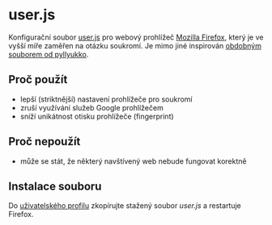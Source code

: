 # user.js

Konfigurační soubor [user.js](http://kb.mozillazine.org/User.js_file) pro 
webový prohlížeč [Mozilla Firefox](https://www.mozilla.cz/), který je 
ve vyšší míře zaměřen na otázku soukromí. Je mimo jiné inspirován
[obdobným souborem od pyllyukko](https://github.com/pyllyukko/user.js).

## Proč použít
- lepší (striktnější) nastavení prohlížeče pro soukromí
- zruší využívání služeb Google prohlížečem
- sníží unikátnost otisku prohlížeče (fingerprint)

## Proč nepoužít
- může se stát, že některý navštívený web nebude fungovat korektně

## Instalace souboru

Do [uživatelského profilu](https://support.mozilla.org/cs/kb/sprava-profilu)
zkopírujte stažený soubor *user.js* a restartuje Firefox.
